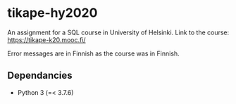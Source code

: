 # tikape-hy2020
An assignment for a SQL course in University of Helsinki.
Link to the course: https://tikape-k20.mooc.fi/

Error messages are in Finnish as the course was in Finnish.

## Dependancies
* Python 3 (=< 3.7.6)
